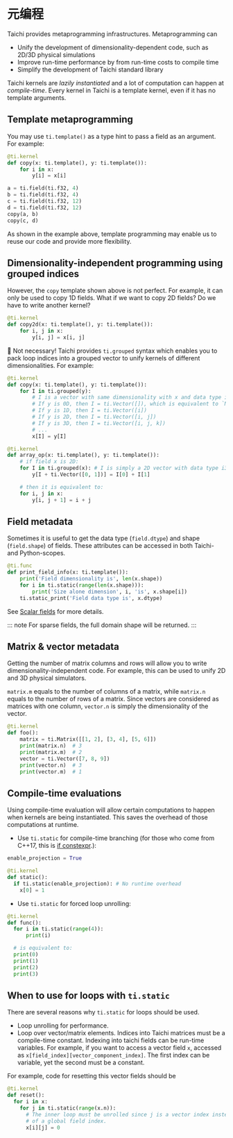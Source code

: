 # 元编程

Taichi provides metaprogramming infrastructures. Metaprogramming can

- Unify the development of dimensionality-dependent code, such as
  2D/3D physical simulations
- Improve run-time performance by from run-time costs to compile time
- Simplify the development of Taichi standard library

Taichi kernels are _lazily instantiated_ and a lot of computation can
happen at _compile-time_. Every kernel in Taichi is a template kernel,
even if it has no template arguments.

## Template metaprogramming

You may use `ti.template()` as a type hint to pass a field as an
argument. For example:

```python {2}
@ti.kernel
def copy(x: ti.template(), y: ti.template()):
    for i in x:
        y[i] = x[i]

a = ti.field(ti.f32, 4)
b = ti.field(ti.f32, 4)
c = ti.field(ti.f32, 12)
d = ti.field(ti.f32, 12)
copy(a, b)
copy(c, d)
```

As shown in the example above, template programming may enable us to
reuse our code and provide more flexibility.

## Dimensionality-independent programming using grouped indices

However, the `copy` template shown above is not perfect. For example, it
can only be used to copy 1D fields. What if we want to copy 2D fields?
Do we have to write another kernel?

```python
@ti.kernel
def copy2d(x: ti.template(), y: ti.template()):
    for i, j in x:
        y[i, j] = x[i, j]
```

:tada: Not necessary! Taichi provides `ti.grouped` syntax which enables you to
pack loop indices into a grouped vector to unify kernels of different
dimensionalities. For example:

```python {3-10,15-16}
@ti.kernel
def copy(x: ti.template(), y: ti.template()):
    for I in ti.grouped(y):
        # I is a vector with same dimensionality with x and data type i32
        # If y is 0D, then I = ti.Vector([]), which is equivalent to `None` when used in x[I]
        # If y is 1D, then I = ti.Vector([i])
        # If y is 2D, then I = ti.Vector([i, j])
        # If y is 3D, then I = ti.Vector([i, j, k])
        # ...
        x[I] = y[I]

@ti.kernel
def array_op(x: ti.template(), y: ti.template()):
    # if field x is 2D:
    for I in ti.grouped(x): # I is simply a 2D vector with data type i32
        y[I + ti.Vector([0, 1])] = I[0] + I[1]

    # then it is equivalent to:
    for i, j in x:
        y[i, j + 1] = i + j
```

## Field metadata

Sometimes it is useful to get the data type (`field.dtype`) and shape
(`field.shape`) of fields. These attributes can be accessed in both
Taichi- and Python-scopes.

```python {2-6}
@ti.func
def print_field_info(x: ti.template()):
    print('Field dimensionality is', len(x.shape))
    for i in ti.static(range(len(x.shape))):
        print('Size alone dimension', i, 'is', x.shape[i])
    ti.static_print('Field data type is', x.dtype)
```

See [Scalar fields](../api/scalar_field.md) for more details.

::: note
For sparse fields, the full domain shape will be returned.
:::

## Matrix & vector metadata

Getting the number of matrix columns and rows will allow you to write
dimensionality-independent code. For example, this can be used to unify
2D and 3D physical simulators.

`matrix.m` equals to the number of columns of a matrix, while `matrix.n`
equals to the number of rows of a matrix. Since vectors are considered
as matrices with one column, `vector.n` is simply the dimensionality of
the vector.

```python {4-5,7-8}
@ti.kernel
def foo():
    matrix = ti.Matrix([[1, 2], [3, 4], [5, 6]])
    print(matrix.n)  # 3
    print(matrix.m)  # 2
    vector = ti.Vector([7, 8, 9])
    print(vector.n)  # 3
    print(vector.m)  # 1
```

## Compile-time evaluations

Using compile-time evaluation will allow certain computations to happen
when kernels are being instantiated. This saves the overhead of those
computations at runtime.

- Use `ti.static` for compile-time branching (for those who come from
  C++17, this is [if
  constexpr](https://en.cppreference.com/w/cpp/language/if).):

```python {5}
enable_projection = True

@ti.kernel
def static():
  if ti.static(enable_projection): # No runtime overhead
    x[0] = 1
```

- Use `ti.static` for forced loop unrolling:

```python {3}
@ti.kernel
def func():
  for i in ti.static(range(4)):
      print(i)

  # is equivalent to:
  print(0)
  print(1)
  print(2)
  print(3)
```

## When to use for loops with `ti.static`

There are several reasons why `ti.static` for loops should be used.

- Loop unrolling for performance.
- Loop over vector/matrix elements. Indices into Taichi matrices must be a compile-time constant. Indexing into taichi fields can be run-time variables. For example, if you want to access a vector field `x`, accessed as `x[field_index][vector_component_index]`. The first index can be variable, yet the second must be a constant.

For example, code for resetting this vector fields should be

```python {4}
@ti.kernel
def reset():
  for i in x:
    for j in ti.static(range(x.n)):
      # The inner loop must be unrolled since j is a vector index instead
      # of a global field index.
      x[i][j] = 0
```
